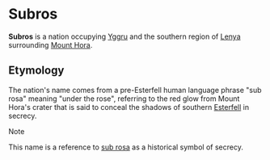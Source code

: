 # Subros

**Subros** is a nation occupying [Yggru](../mote/esterfell/yggru.md) and the southern region of [Lenya](../mote/esterfell/lenya/lenya.md) surrounding [Mount Hora](../mote/esterfell/lenya/mount-hora.md).

## Etymology

The nation's name comes from a pre-Esterfell human language phrase "sub rosa" meaning "under the rose", referring to the red glow from Mount Hora's crater that is said to conceal the shadows of southern [Esterfell](../mote/esterfell/esterfell.md) in secrecy.

> [!NOTE]
> This name is a reference to [sub rosa](https://en.wikipedia.org/wiki/Sub_rosa) as a historical symbol of secrecy.
